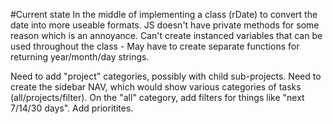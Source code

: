 #Current state
In the middle of implementing a class (rDate) to convert the date into more useable formats.
JS doesn't have private methods for some reason which is an annoyance.
Can't create instanced variables that can be used throughout the class - May have to create separate functions for returning year/month/day strings.

Need to add "project" categories, possibly with child sub-projects.
Need to create the sidebar NAV, which would show various categories of tasks (all/projects/filter).
On the "all" category, add filters for things like "next 7/14/30 days".
Add prioritites.
